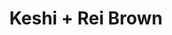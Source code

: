 ---
layout: post
category: concert
title: Keshi + Rei Brown
artists: 
- Keshi
- Rei Brown
place: 
- Salle Pleyel
country: France
city: Paris
---